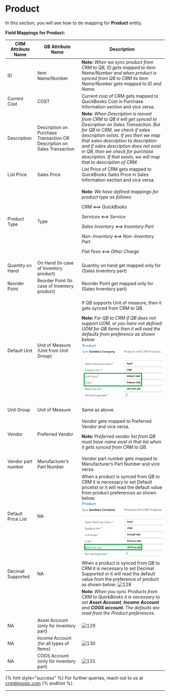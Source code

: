 # Product

In this section, you will see how to do mapping for **Product** entity.

**Field Mappings for Product:**

| **CRM Attribute Name** | **QB Attribute Name**                                                   | **Description**                                                                                                                                                                                                                                                                                                                                                                                                                        |
| ---------------------- | ----------------------------------------------------------------------- | -------------------------------------------------------------------------------------------------------------------------------------------------------------------------------------------------------------------------------------------------------------------------------------------------------------------------------------------------------------------------------------------------------------------------------------- |
| ID                     | Item Name/Number                                                        | **Note:** _When we sync product from CRM to QB, ID gets mapped to Item Name/Number and when product is synced from QB to CRM its Item Name/Number gets mapped to ID and Name._                                                                                                                                                                                                                                                         |
| Current Cost           | COST                                                                    | Current cost of CRM gets mapped to QuickBooks Cost in Purchase Information section and vice versa.                                                                                                                                                                                                                                                                                                                                     |
| Description            | Description on Purchase Transaction OR Description on Sales Transaction | **Note**: _When Description is moved from CRM to QB it will get synced to Description on Sales Transaction. But for QB to CRM, we check if sales description exists. If yes then we map that sales description to description and if sales description does not exist in QB, then we check for purchase description. If that exists, we will map that to description of CRM._                                                          |
| List Price             | Sales Price                                                             | List Price of CRM gets mapped to QuickBooks Sales Price in Sales Information section and vice versa.                                                                                                                                                                                                                                                                                                                                   |
| Product Type           | Type                                                                    | <p><strong>Note</strong>: <em>We have defined mappings for product type as follows:</em></p><p><em>CRM <strong>&#x3C;--></strong> QuickBooks</em> </p><p><em>Services <strong>&#x3C;--></strong> Service</em></p><p><em>Sales Inventory <strong>&#x3C;--></strong> Inventory Part</em></p><p><em>Non-Inventory <strong>&#x3C;--></strong> Non-Inventory Part</em></p><p><em>Flat Fees <strong>&#x3C;--></strong> Other Charge</em></p> |
| Quantity on Hand       | On Hand (In case of Inventory product)                                  | Quantity on hand get mapped only for (Sales Inventory part)                                                                                                                                                                                                                                                                                                                                                                            |
| Reorder Point          | Reorder Point (In case of Inventory product)                            | Reorder Point get mapped only for (Sales Inventory part)                                                                                                                                                                                                                                                                                                                                                                               |
| Default Unit           | Unit of Measure (Unit from Unit Group)                                  | <p>If QB supports Unit of measure, then it gets synced from CRM to QB. </p><p><strong>Note:</strong> <em>For QB to CRM if QB does not support UOM, or you have not defined UOM for QB Items then it will read the defaults from preference as shown below:</em>               <img src="../../../.gitbook/assets/Prod Mapp_1.png" alt="126"></p>                                                                                       |
| Unit Group             | Unit of Measure                                                         | Same as above.                                                                                                                                                                                                                                                                                                                                                                                                                         |
| Vendor                 | Preferred Vendor                                                        | <p>Vendor gets mapped to Preferred Vendor and vice versa. </p><p><strong>Note:</strong> <em>Preferred vendor list from QB must have name exist in that list when it gets synced from CRM to QB.</em></p>                                                                                                                                                                                                                               |
| Vendor part number     | Manufacturer’s Part Number                                              | Vendor part number gets mapped to Manufacturer’s Part Number and vice versa.                                                                                                                                                                                                                                                                                                                                                           |
| Default Price List     | NA                                                                      | When a product is synced from QB to CRM it is necessary to set Default pricelist or it will read the default value from product preferences as shown below:                                        <img src="../../../.gitbook/assets/Prod Mapp_2.png" alt="127" data-size="original">                                                                                                                                                 |
| Decimal Supported      | NA                                                                      | When a product is synced from QB to CRM it is necessary to set Decimal Supported or it will read the default value from the preference of product as shown below:         ![128](<../../../.gitbook/assets/Prod Mapp\_3.png>)                                                                                                                                                                                                          |
|                        |                                                                         | **Note:** _When you sync Products from CRM to QuickBooks it is necessary to set **Asset Account**, **Income Account** and **COGS account.** The defaults are read from the Product preferences._                                                                                                                                                                                                                                       |
| NA                     | Asset Account (only for inventory part)                                 | ![129](<../../../.gitbook/assets/Prod Mapp\_4.png>)                                                                                                                                                                                                                                                                                                                                                                                    |
| NA                     | Income Account (for all types of Items)                                 | ![130](<../../../.gitbook/assets/Prod Mapp\_5.png>)                                                                                                                                                                                                                                                                                                                                                                                    |
| NA                     | COGS Account (only for inventory part)                                  | ![131](<../../../.gitbook/assets/Prod Mapp\_6.png>)                                                                                                                                                                                                                                                                                                                                                                                    |

{% hint style="success" %}
For further queries, reach out to us at [crm@inogic.com](mailto:crm@inogic.com)
{% endhint %}

****
